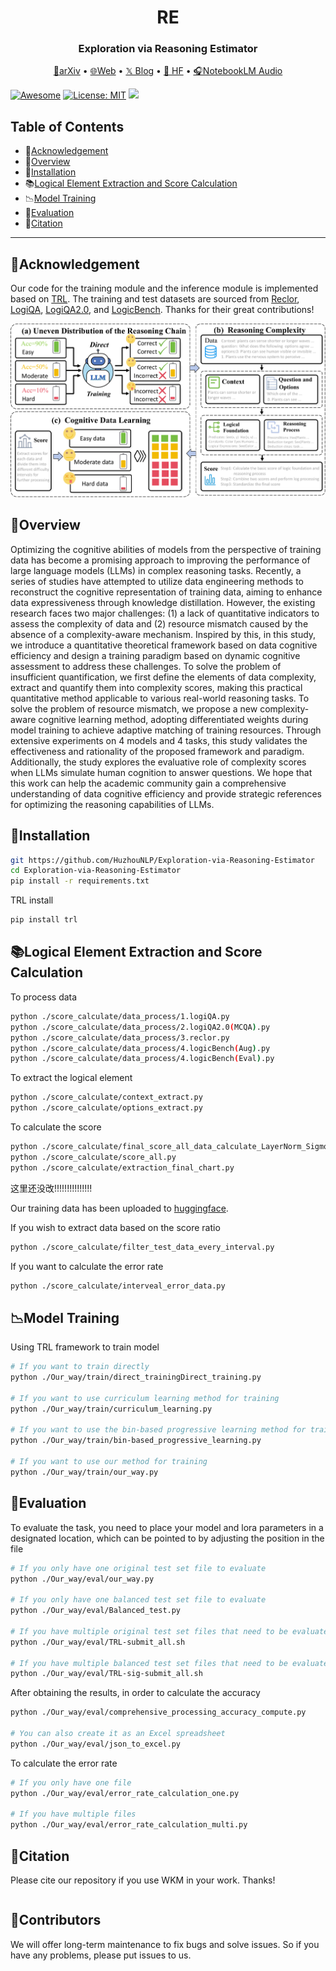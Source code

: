 <h1 align="center"> RE </h1>
<h3 align="center"> Exploration via Reasoning Estimator </h3>

<p align="center">
  <a href="xxx">📄arXiv</a> •
  <a href="xxx/">🌐Web</a> •
    <a href="xxx">𝕏 Blog</a>
    •
    <a href="xxx">🤗 HF</a> •
    <a href="xxx">🎧NotebookLM Audio</a>


  
</p>

[![Awesome](https://awesome.re/badge.svg)](https://github.com/HuzhouNLP/Exploration-via-Reasoning-Estimator) 
[![License: MIT](https://img.shields.io/badge/License-MIT-green.svg)](https://opensource.org/licenses/MIT)
![](https://img.shields.io/github/last-commit/HuzhouNLP/Exploration-via-Reasoning-Estimator?color=green) 

## Table of Contents

- 🌻[Acknowledgement](#acknowledgement)
- 🌟[Overview](#overview)
- 🔧[Installation](#installation)
- 📚[Logical Element Extraction and Score Calculation](#logical-element-extraction-and-Score-Calculation)
- 📉[Model Training](#model-training)
- 🧐[Evaluation](#evaluation)
- 🚩[Citation](#citation)

---



## 🌻Acknowledgement

Our code for the training module and the inference module is implemented based on [TRL](https://github.com/huggingface/trl). The training and test datasets are sourced from [Reclor](https://github.com/yuweihao/reclor), [LogiQA](https://github.com/lgw863/LogiQA-dataset), [LogiQA2.0](https://github.com/csitfun/LogiQA2.0), and [LogicBench](https://github.com/Mihir3009/LogicBench). Thanks for their great contributions! 


![alt text](Framework.png)

## 🌟Overview

Optimizing the cognitive abilities of models from the perspective of training data has become a promising approach to improving the performance of large language models (LLMs) in complex reasoning tasks. Recently, a series of studies have attempted to utilize data engineering methods to reconstruct the cognitive representation of training data, aiming to enhance data expressiveness through knowledge distillation. However, the existing research faces two major challenges: (1) a lack of quantitative indicators to assess the complexity of data and (2) resource mismatch caused by the absence of a complexity-aware mechanism. Inspired by this, in this study, we introduce a quantitative theoretical framework based on data cognitive efficiency and design a training paradigm based on dynamic cognitive assessment to address these challenges. To solve the problem of insufficient quantification, we first define the elements of data complexity, extract and quantify them into complexity scores, making this practical quantitative method applicable to various real-world reasoning tasks. To solve the problem of resource mismatch, we propose a new complexity-aware cognitive learning method, adopting differentiated weights during model training to achieve adaptive matching of training resources. Through extensive experiments on 4 models and 4 tasks, this study validates the effectiveness and rationality of the proposed framework and paradigm. Additionally, the study explores the evaluative role of complexity scores when LLMs simulate human cognition to answer questions. We hope that this work can help the academic community gain a comprehensive understanding of data cognitive efficiency and provide strategic references for optimizing the reasoning capabilities of LLMs.


## 🔧Installation

```bash
git https://github.com/HuzhouNLP/Exploration-via-Reasoning-Estimator
cd Exploration-via-Reasoning-Estimator
pip install -r requirements.txt
```

TRL install

```bash
pip install trl
```

## 📚Logical Element Extraction and Score Calculation

To process data
```sh
python ./score_calculate/data_process/1.logiQA.py
python ./score_calculate/data_process/2.logiQA2.0(MCQA).py
python ./score_calculate/data_process/3.reclor.py
python ./score_calculate/data_process/4.logicBench(Aug).py
python ./score_calculate/data_process/4.logicBench(Eval).py
```

To extract the logical element
```sh
python ./score_calculate/context_extract.py
python ./score_calculate/options_extract.py
```

To calculate the score
```sh
python ./score_calculate/final_score_all_data_calculate_LayerNorm_Sigmoid
python ./score_calculate/score_all.py
python ./score_calculate/extraction_final_chart.py
```
这里还没改!!!!!!!!!!!!!!!

Our training data has been uploaded to [huggingface](https://huggingface.co/datasets/zjunlp/WKM-train-data).

If you wish to extract data based on the score ratio
```sh
python ./score_calculate/filter_test_data_every_interval.py
```

If you want to calculate the error rate
```sh
python ./score_calculate/interveal_error_data.py
```

## 📉Model Training

Using TRL framework to train model
```sh
# If you want to train directly
python ./Our_way/train/direct_trainingDirect_training.py

# If you want to use curriculum learning method for training
python ./Our_way/train/curriculum_learning.py

# If you want to use the bin-based progressive learning method for training
python ./Our_way/train/bin-based_progressive_learning.py

# If you want to use our method for training
python ./Our_way/train/our_way.py
```

## 🧐Evaluation


To evaluate the task, you need to place your model and lora parameters in a designated location, which can be pointed to by adjusting the position in the file
```sh
# If you only have one original test set file to evaluate
python ./Our_way/eval/our_way.py

# If you only have one balanced test set file to evaluate
python ./Our_way/eval/Balanced_test.py

# If you have multiple original test set files that need to be evaluated
python ./Our_way/eval/TRL-submit_all.sh

# If you have multiple balanced test set files that need to be evaluated
python ./Our_way/eval/TRL-sig-submit_all.sh
```

After obtaining the results, in order to calculate the accuracy
```sh
python ./Our_way/eval/comprehensive_processing_accuracy_compute.py

# You can also create it as an Excel spreadsheet
python ./Our_way/eval/json_to_excel.py
```

To calculate the error rate
```sh
# If you only have one file
python ./Our_way/eval/error_rate_calculation_one.py

# If you have multiple files
python ./Our_way/eval/error_rate_calculation_multi.py
```

## 🚩Citation

Please cite our repository if you use WKM in your work. Thanks!

```bibtex

```



## 🎉Contributors



We will offer long-term maintenance to fix bugs and solve issues. So if you have any problems, please put issues to us.
